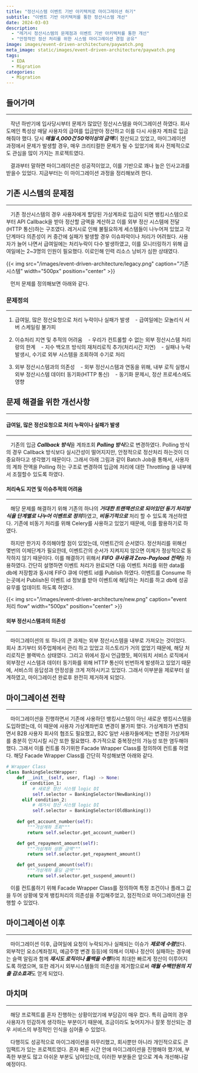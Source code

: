 ```yaml
---
title: "정산시스템 이벤트 기반 아키텍처로 마이그레이션 하기"
subtitle: "이벤트 기반 아키텍처를 통한 정산시스템 개선"
date: 2024-03-03
description:
  - "레거시 정산시스템의 문제점과 이벤트 기반 아키텍처를 통한 개선"
  - "안정적인 정산 처리를 위한 시스템 마이그레이션 경험 공유"
image: images/event-driven-architecture/paywatch.png
meta_image: static/images/event-driven-architecture/paywatch.png
tags:
  - EDA
  - Migration
categories:
  - Migration
---
```


## 들어가며

---

&nbsp;&nbsp;&nbsp;작년 하반기에 입사당시부터 문제가 많았던 정산시스템을 마이그레이션 하였다. 회사 도메인 특성상 매달 사용자의 급여를 입금받아 정산하고 이를 다시 사용자 계좌로 입금해줘야 했다. 당시 ***매월 4,000건 50억이상의 금액***이 정산되고 있었고, 마이그레이션 과정에서 문제가 발생할 경우, 매우 크리티컬한 문제가 될 수 있었기에 회사 전체적으로도 관심을 많이 가지는 프로젝트였다. 

&nbsp;&nbsp;&nbsp;결과부터 말하면 마이그레이션은 성공적이었고, 이를 기반으로 꽤나 높은 인사고과를 받을수 있었다. 지금부터는 이 마이그레이션 과정을 정리해보려 한다.


## 기존 시스템의 문제점

---

&nbsp;&nbsp;&nbsp;기존 정산시스템의 경우 사용자에게 할당된 가상계좌로 입금이 되면 뱅킹시스템으로부터 API Callback을 받아 정산할 금액을 계산하고 이를 외부 정산 시스템에 전달(HTTP 통신)하는 구조였다. 레거시로 인해 불필요하게 세스템들이 나누어져 있었고 각 단계마다 의존성이 커 중간에 실패가 발생할 경우 이슈파악이나 처리가 어려웠다. 사용자가 늘어 나면서 급여일에는 처리누락이 다수 발생하였고, 이를 모니터링하기 위해 급여일에는 2~3명의 인원이 필요했다. 이로인해 인력 리소스 낭비가 심한 상태였다. 

{{< img src="/images/event-driven-architecture/legacy.png" caption="기존 시스템" width="500px" position="center" >}}

&nbsp;&nbsp;&nbsp;먼저 문제를 정의해보면 아래와 같다.

### 문제정의

---

1. 급여일, 많은 정산요청으로 처리 누락이나 실패가 발생
&nbsp;&nbsp;&nbsp;- 급여일에는 모놀리식 서버 스케일링 불가피

2. 이슈처리 지연 및 추적의 어려움
&nbsp;&nbsp;&nbsp;- 우리가 컨트롤할 수 없는 외부 정산시스템 처리량의 한계
&nbsp;&nbsp;&nbsp;- 지수 백오프 방식의 재처리로직 추가(처리시간 지연)
&nbsp;&nbsp;&nbsp;- 실패나 누락 발생시, 수기로 외부 시스템을 조회하여 수기로 처리

3. 외부 정산시스템과의 의존성
&nbsp;&nbsp;&nbsp;- 외부 정산시스템과 연동을 위해, 내부 로직 실행시 외부 정산시스템 데이터 동기화(HTTP 통신)
&nbsp;&nbsp;&nbsp;- 동기화 문제시, 정산 프로세스에도 영향


## 문제 해결을 위한 개선사항

---

#### 급여일, 많은 정산요청으로 처리 누락이나 실패가 발생

---

&nbsp;&nbsp;&nbsp;기존의 입금 ***Callback 방식***을 계좌조회 ***Polling 방식***으로 변경하였다. Polling 방식의 경우 Callback 방식보다 실시간성이 떨어지지만, 안정적으로 정산처리 하는것이 더 중요하다고 생각했기 때문이다. 그래서 아래 그림과 같이 Batch Job을 통해서, 사용자의 계좌 잔액을 Polling 하는 구조로 변경하여 입금에 처리에 대한 Throttling 을 내부에서 조절할수 있도록 하였다.

#### 처리속도 지연 및 이슈추적의 어려움

---

&nbsp;&nbsp;&nbsp;해당 문제를 해결하기 위해 기존의 하나의 ***거대한 트랜잭션으로 되어있던 동기 처리방식을 단계별로 나누어 이벤트로 정의***하였고, ***비동기적으로*** 처리 할 수 있도록 개선하였다. 기존에 비동기 처리를 위해 Celery를 사용하고 있었기 때문에, 이를 활용하기로 하였다. 

&nbsp;&nbsp;&nbsp;하지만 한가지 주의해야할 점이 있었는데, 이벤트간의 순서였다. 정산처리를 위해선 몇번의 이체단계가 필요한데, 이벤트간의 순서가 지켜지지 않으면 이체가 정상적으로 동작하지 않기 때문이다. 이를 해결하기 위해서 ***FIFO 큐사용과 Zero-Payload 전략***을 차용하였다. 간단히 설명하면 이벤트 처리가 완료되면 다음 이벤트 처리를 위한 data를  db에 저장함과 동시에 FIFO 큐에 이벤트 id를 Publish 하였다. 이벤트를 Consume 하는곳에서 Publish된 이벤트 id 정보를 받아 이벤트에 해당하는 처리를 하고 db에 성공유무를 업데이트 하도록 하였다.

{{< img src="/images/event-driven-architecture/new.png" caption="event 처리 flow" width="500px" position="center" >}}

#### 외부 정산시스템과의 의존성

---

&nbsp;&nbsp;&nbsp;마이그레이션의 또 하나의 큰 과제는 외부 정산시스템을 내부로 가져오는 것이었다. 회사 초기부터 외주업체에서 관리 하고 있었고 히스토리가 거의 없었기 때문에, 해당 처리로직은 블랙박스 상태였다. 그리고 위에서 잠시 언급했듯, 페이워치 서비스 로직에서 외부정산 시스템과 데이터 동기화를 위해 HTTP 통신이 빈번하게 발생하고 있었기 때문에, 서비스의 응답성과 안정성을 크게 저하시키고 있었다. 그래서 이부분을 제로부터 설계하였고, 마이그레이션 완료후 완전히 제거하게 되었다.


## 마이그레이션 전략

---

&nbsp;&nbsp;&nbsp;마이그레이션을 진행하면서 기존에 사용하던 뱅킹시스템이 아닌 새로운 뱅킹시스템을 도입하였는데, 이 때문에 사용자 가상계좌번호 변경이 불가피 했다. 가상계좌가 변경되면서 B2B 사용자 회사의 협조도 필요했고, B2C 일반 사용자들에게는 변경된 가상계좌를 충분히 인지시킬 시간 또한 필요했다. 추가적으로 중복정산의 가능성 또한 염두해야 했다. 그래서 이를 컨트롤 하기위한 Facade Wrapper Class를 정의하여 컨트롤 하였다. 해당 Facade Wrapper Class를 간단히 작성해보면 아래와 같다.

```python
# Wrapper Class 
class BankingSelectWrapper:
    def __init__(self, user, flag) -> None:
      if condition_1:
          # 새로운 정산 시스템 logic DI
          self.selector = BankingSelector(NewBanking())
      elif condition_2:
          # 레거시 정산 시스템 logic DI
          self.selector = BankingSelector(OldBanking())
              
    def get_account_number(self):
        """가상계좌 조회"""
        return self.selector.get_account_number()

    def get_repayment_amount(self):
        """가상계좌 상환 금액"""
        return self.selector.get_repayment_amount()

    def get_suspend_amount(self):
        """가상계좌 홀딩 금액"""
        return self.selector.get_suspend_amount()
```

&nbsp;&nbsp;&nbsp;이를 컨트롤하기 위해 Facade Wrapper Class를 정의하여 특정 조건이나 플래그 값을 두어 상황에 맞게 뱅킹처리의 의존성을 주입해주었고, 점진적으로 마이그레이션을 진행할 수 있었다.


## 마이그레이션 이후

---

&nbsp;&nbsp;&nbsp;마이그레이션 이후, 급여일에 요청이 누락되거나 실패되는 이슈가 ***제로에 수렴***했다. 외부적인 요소(계좌정지, 예금주명 변경 등등)에 의해서 이체나 정산이 실패하는 경우에는 슬랙 알림과 함께 ***재시도 로직이나 롤백을 수행***하여 최대한 빠르게 정산이 이루어지도록 하였으며, 또한 레거시 외부시스템들의 의존성을 제거함으로써 ***매월 수백만원의 지출 감소효과***도 얻게 되었다. 


## 마치며

---

&nbsp;&nbsp;&nbsp;해당 프로젝트를 혼자 진행하는 상황이었기에 부담감이 매우 컸다. 특히 급여의 경우 사용자가 민감하게 생각하는 부분이기 때문에, 조금이라도 늦어지거나 잘못 정산되는 경우 서비스의 부정적인 인식을 심어줄 수 있었다.

&nbsp;&nbsp;&nbsp;다행히도 성공적으로 마이그레이션을 마무리했고, 회사뿐만 아니라 개인적으로도 큰 임팩트가 있는 프로젝트였다. 혼자 빠른 시간 안에 마이그레이션을 진행해야 했기에, 부족한 부분도 많고 아쉬운 부분도 남아있는데, 이러한 부분들은 앞으로 계속 개선해나갈 예정이다.